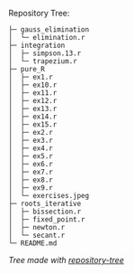 Repository Tree:

```
├─ gauss_elimination
│  └─ elimination.r
├─ integration
│  ├─ simpson.13.r
│  └─ trapezium.r
├─ pure_R
│  ├─ ex1.r
│  ├─ ex10.r
│  ├─ ex11.r
│  ├─ ex12.r
│  ├─ ex13.r
│  ├─ ex14.r
│  ├─ ex15.r
│  ├─ ex2.r
│  ├─ ex3.r
│  ├─ ex4.r
│  ├─ ex5.r
│  ├─ ex6.r
│  ├─ ex7.r
│  ├─ ex8.r
│  ├─ ex9.r
│  └─ exercises.jpeg
├─ roots_iterative
│  ├─ bissection.r
│  ├─ fixed_point.r
│  ├─ newton.r
│  └─ secant.r
└─ README.md
```

_Tree made with [repository-tree](https://github.com/xiaoluoboding/repository-tree)_
